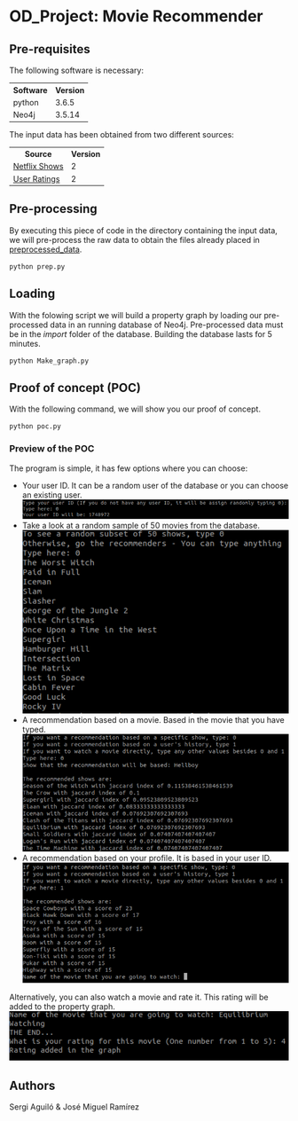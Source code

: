 # OD_Project: Movie Recommender

## Pre-requisites

The following software is necessary:

<table> <tr><th>Software</th><th>Version</th></tr><tr><td>python</td><td>3.6.5</td></tr></tr><tr><td>Neo4j</td><td>3.5.14</td></tr></tr></table>

The input data has been obtained from two different sources: <table><tr><th>Source</th><th>Version</th></tr><tr><td>[Netflix Shows](https://www.kaggle.com/shivamb/netflix-shows/version/2)</td><td>2</td></tr><tr><td>[User Ratings](https://www.kaggle.com/netflix-inc/netflix-prize-data?select=movie_titles.csv)</td><td>2</td></tr></table>

## Pre-processing

By executing this piece of code in the directory containing the input data, we will pre-process the raw data to obtain the files already placed in [preprocessed_data](preprocessed_data).
```
python prep.py
```
## Loading

With the folowing script we will build a property graph by loading our pre-processed data in an running database of Neo4j. Pre-processed data must be in the *import* folder of the database. Building the database lasts for 5 minutes.
```
python Make_graph.py
```
## Proof of concept (POC)

With the following command, we will show you our proof of concept.
```
python poc.py
```
### Preview of the POC

The program is simple, it has few options where you can choose:
- Your user ID. It can be a random user of the database or you can choose an existing user.
![alt text](https://github.com/JMiguelRamirez/OD_Project/blob/master/fig/Choose_user.png?raw=true)
- Take a look at a random sample of 50 movies from the database.
![alt text](https://github.com/JMiguelRamirez/OD_Project/blob/master/fig/list_movies.png?raw=true)
- A recommendation based on a movie. Based in the movie that you have typed.
![alt text](https://github.com/JMiguelRamirez/OD_Project/blob/master/fig/rec_show.png?raw=true)
- A recommendation based on your profile. It is based in your user ID.
![alt text](https://github.com/JMiguelRamirez/OD_Project/blob/master/fig/rec_hist.png?raw=true)

Alternatively, you can also watch a movie and rate it. This rating will be added to the property graph.
![alt text](https://github.com/JMiguelRamirez/OD_Project/blob/master/fig/watching_movie.png?raw=true)


## Authors
Sergi Aguiló & José Miguel Ramírez
